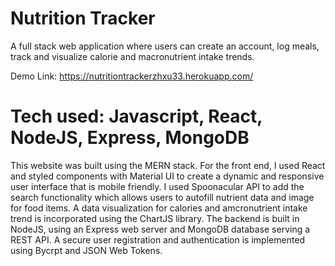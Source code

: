# Nutrition Tracker
A full stack web application where users can create an account, log meals, track and visualize calorie and macronutrient intake trends.

Demo Link: https://nutritiontrackerzhxu33.herokuapp.com/

# Tech used: Javascript, React, NodeJS, Express, MongoDB
This website was built using the MERN stack. For the front end, I used React and styled components with Material UI to create a dynamic and responsive user interface that is mobile friendly. I used Spoonacular API to add the search functionality which allows users to autofill nutrient data and image for food items. A data visualization for calories and amcronutrient intake trend is incorporated using the ChartJS library. The backend is built in NodeJS, using an Express web server and MongoDB database serving a REST API. A secure user registration and authentication is implemented using Bycrpt and JSON Web Tokens.  


